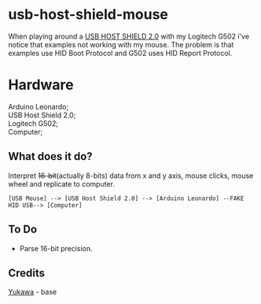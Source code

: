 # usb-host-shield-mouse

When playing around a [USB HOST SHIELD 2.0](https://github.com/felis/USB_Host_Shield_2.0) with my Logitech G502 i've notice that examples not working with my mouse. The problem is that examples use HID Boot Protocol and G502 uses HID Report Protocol. 

# Hardware
Arduino Leonardo;  
USB Host Shield 2.0;  
Logitech G502;  
Computer;  

## What does it do?

Interpret ~~16-bit~~(actually 8-bits) data from x and y axis, mouse clicks, mouse wheel and replicate to computer.

```
[USB Mouse] --> [USB Host Shield 2.0] --> [Arduino Leonardo] --FAKE HID USB--> [Computer]
```

## To Do

- Parse 16-bit precision.

## Credits

[Yukawa](https://titanwolf.org/Network/Articles/Article?AID=ee7d3b48-cb5b-49eb-83c4-e6ff634cd7d1#gsc.tab=0) - base